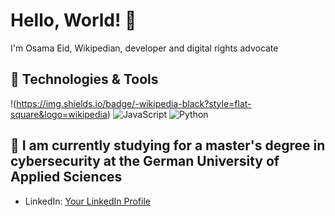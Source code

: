 # Hello, World! 👋

I'm Osama Eid, Wikipedian, developer and digital rights advocate

## 🔧 Technologies & Tools

!(https://img.shields.io/badge/-wikipedia-black?style=flat-square&logo=wikipedia)
![JavaScript](https://img.shields.io/badge/-JavaScript-black?style=flat-square&logo=javascript)
![Python](https://img.shields.io/badge/-Python-black?style=flat-square&logo=Python)
<!-- Add more technologies and tools as needed -->

## 🌱 I am currently studying for a master's degree in cybersecurity at the German University of Applied Sciences

- LinkedIn: [Your LinkedIn Profile](https://www.linkedin.com/in/eidosama/)
